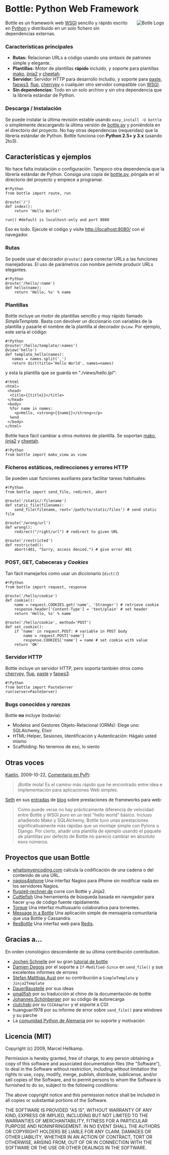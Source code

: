 Bottle: Python Web Framework
====================

<div style="float: right; padding: 0px 0px 2em 2em"><img src="/bottle-logo.png" alt="Botle Logo" /></div>

Bottle es un framework web [WSGI][] sencillo y rápido escrito en [Python][py] y distribuido en un solo fichero sin dependencias externas.

### Características principales

  * **Rutas:** Relacionan URLs a código usando una sintaxis de patrones simple y elegante.
  * **Plantillas:** *Motor* de plantillas **rápido** incluido, y soporte para plantillas [mako][], [jinja2][] y [cheetah][].
  * **Servidor:** Servidor HTTP para desarrollo includio, y soporte para [paste][], [fapws3][], [flup][], [cherrypy][] o cualquier otro servidor compatible con [WSGI][].
  * **Sin dependencias:** Todo en un solo archivo y sin otra dependencia que la librería estándar de Python.

  [mako]: http://www.makotemplates.org/
  [cheetah]: http://www.cheetahtemplate.org/
  [jinja2]: http://jinja.pocoo.org/2/
  [paste]: http://pythonpaste.org/
  [fapws3]: http://github.com/william-os4y/fapws3
  [flup]: http://trac.saddi.com/flup
  [cherrypy]: http://www.cherrypy.org/
  [WSGI]: http://www.wsgi.org/wsgi/
  [py]: http://python.org/
  [bottle-dl]: http://github.com/defnull/bottle/raw/master/bottle.py


### Descarga / Instalación

Se puede instalar la última revisión estable usando `easy_install -U bottle` o simplemente descargando la última versión de [bottle.py][bottle-dl] y poniéndola en el directorio del proyecto. No hay otras dependencias (requeridas) que la librería estándar de Python. Bottle funciona con **Python 2.5+ y 3.x** (usando 2to3).


## Características y ejemplos

No hace falta instalación o configuración. Tampoco otra dependencia que la librería estándar de Python. Consiga una copia de [bottle.py][bottle-dl], póngala en el directorio del proyecto y empiece a programar.

    #!Python
    from bottle import route, run
    
    @route('/')
    def index():
        return 'Hello World!'
    
    run() #default is localhost-only and port 8080

Eso es todo. Ejecute el código y visite [http://localhost:8080/](/localhost.png) con el navegador.

### Rutas

Se puede usar el decorador `@route()` para conectar URLs a las funciones manejadoras. El uso de parámetros con nombre permite producir URLs elegantes.

    #!Python
    @route('/hello/:name')
    def hello(name):
        return 'Hello, %s' % name

### Plantillas

Bottle incluye un *motor* de plantillas sencillo y muy rápido llamado *SimpleTemplate*. Basta con devolver un diccionario con variables de la plantilla y pasarle el nombre de la plantilla al decorador `@view`. Por ejemplo, este sería el código:

    #!Python
    @route('/hello/template/:names')
    @view('hello')
    def template_hello(names):
       names = names.split(',')
       return dict(title='Hello World', names=names)

y esta la plantilla que se guarda en "./views/hello.tpl":

    #!html
    <html>
     <head>
      <title>{{title}}</title>
     </head>
     <body>
      %for name in names:
        <p>Hello, <strong>{{name}}</strong></p>
      %end
     </body>
    </html>

Bottle hace fácil cambiar a otros *motores* de plantilla. Se soportan [mako][], [jinja2][] y [cheetah][].

    #!Python
    from bottle import mako_view as view

### Ficheros estáticos, redirecciones y errores HTTP

Se pueden usar funciones auxiliares para facilitar tareas habituales:

    #!Python
    from bottle import send_file, redirect, abort
    
    @route('/static/:filename')
    def static_file(filename):
        send_file(filename, root='/path/to/static/files') # send static file

    @route('/wrong/url')
    def wrong():
        redirect("/right/url") # redirect to given URL

    @route('/restricted')
    def restricted():
        abort(401, "Sorry, access denied.") # give error 401

### POST, GET, Cabeceras y *Cookies*

Tan fácil manejarlos como usar un  diccionario (`dict()`)

    #!Python
    from bottle import request, response
    
    @route('/hello/cookie')
    def cookie():
        name = request.COOKIES.get('name', 'Stranger') # retrieve cookie
        response.header['Content-Type'] = 'text/plain' # set header
        return 'Hello, %s' % name

    @route('/hello/cookie', method='POST')
    def set_cookie():
        if 'name' in request.POST: # variable in POST body
            name = request.POST['name']
            response.COOKIES['name'] = name # set cookie with value
        return 'OK'


### Servidor HTTP

Bottle incluye un servidor HTTP, pero soporta también otros como [cherrypy][], 
[flup][], [paste][] y [fapws3][].

    #!Python
    from bottle import PasteServer
    run(server=PasteServer)
    
    
   
### Bugs conocidos y *rarezas*

Bottle **no** incluye (todavía):

  * Modelos and Gestores Objeto-Relacional (ORMs): Elege uno: SQLAlchemy, Elixir
  * HTML-Helper, Sesiones, Identificación y Autenticación: Hágalo usted mismo
  * Scaffolding: No tenemos de eso, lo siento


## Otras voces

[Kaelin](http://bitbucket.org/kaelin), 2009-10-22, [Comentario en PyPi](http://pypi.python.org/pypi/bottle):

> ¡Bottle mola! Es el camino más rápido que he encontrado entre idea e implementación para aplicaciones Web simples.

[Seth](http://blog.curiasolutions.com/about/) en sus [entradas](http://blog.curiasolutions.com/2009/09/the-great-web-development-shootout/) de [blog](http://blog.curiasolutions.com/2009/10/the-great-web-technology-shootout-round-3-better-faster-and-shinier/) sobre prestaciones de frameworks para web:

> Como puede verse no hay prácticamente diferencia de velocidad entre Bottle y WSGI *puro* en un test “hello world” básico. Incluso añadiendo Mako y SQLAlchemy, Bottle tuvo unas prestaciones significativamente más rápidas que un montaje simple con Pylons o Django. Por cierto, añadir una plantilla de ejemplo usando el paquete de plantillas por defecto de Bottle no pareció cambiar en absoluto esos números.

## Proyectos que usan Bottle

  * [whatismyencoding.com](http://whatismyencoding.com/) calcula la codificación de una cadena o del contenido de una URL.
  * [nagios4iphone](http://damien.degois.info/projects/nagios4iphone/) Una interfaz Nagios para iPhone sin modificar nada en los servidores Nagios.
  * [flugzeit-rechner.de](http://www.flugzeit-rechner.de/) corre con Bottle y Jinja2.
  * [Cuttlefish](http://bitbucket.org/kaelin/cuttlefish/) Una herramienta de búsqueda basada en navegador para hacer `grep` de código fuente rápidamente.
  * [Torque](http://github.com/jreid42/torque) Una interfaz multiusuario colaborativa para torrentes.
  * [Message in a Bottle](http://github.com/kennyshen/MIAB) Una aplicación simple de mensajería comunitaria que usa Bottle y Cassandra.
  * [ResBottle](http://github.com/tnm/redweb) Una interfaz web para  [Redis](http://code.google.com/p/redis/).

## Gracias a...

En orden cronológico descendente de su última contribución contribution.

  * [Jochen Schnelle](http://github.com/noisefloor) por su gran [tutorial de bottle](/page/tutorial)
  * [Damien Degois](http://github.com/babs) por el soporte a `If-Modified-Since` en `send_file()` y sus excelentes informes de errores
  * [Stefan Matthias Aust](http://github.com/sma) por su contribución a `SimpleTemplate` y `Jinja2Template`
  * [DauerBaustelle](http://github.com/dauerbaustelle) por sus ideas
  * [smallfish](http://pynotes.appspot.com/) por su traducción al chino de la documentación de bottle
  * [Johannes Schönberger](http://www.python-forum.de/user-6026.html) por su código de autorecarga
  * [clutchski](http://github.com/clutchski) por su `CGIAdapter` y el soporte a CGI
  * huanguan1978 por su informe de error sobre `send_file()` para windows y su parche
  * La [comunidad Python de Alemania](http://www.python-forum.de/topic-19451.html) por su soporte y motivación
  

## Licencia (MIT)

   Copyright (c) 2009, Marcel Hellkamp.

   Permission is hereby granted, free of charge, to any person obtaining a copy
   of this software and associated documentation files (the "Software"), to deal
   in the Software without restriction, including without limitation the rights
   to use, copy, modify, merge, publish, distribute, sublicense, and/or sell
   copies of the Software, and to permit persons to whom the Software is
   furnished to do so, subject to the following conditions:

   The above copyright notice and this permission notice shall be included in
   all copies or substantial portions of the Software.

   THE SOFTWARE IS PROVIDED "AS IS", WITHOUT WARRANTY OF ANY KIND, EXPRESS OR
   IMPLIED, INCLUDING BUT NOT LIMITED TO THE WARRANTIES OF MERCHANTABILITY,
   FITNESS FOR A PARTICULAR PURPOSE AND NONINFRINGEMENT. IN NO EVENT SHALL THE
   AUTHORS OR COPYRIGHT HOLDERS BE LIABLE FOR ANY CLAIM, DAMAGES OR OTHER
   LIABILITY, WHETHER IN AN ACTION OF CONTRACT, TORT OR OTHERWISE, ARISING FROM,
   OUT OF OR IN CONNECTION WITH THE SOFTWARE OR THE USE OR OTHER DEALINGS IN
   THE SOFTWARE.

